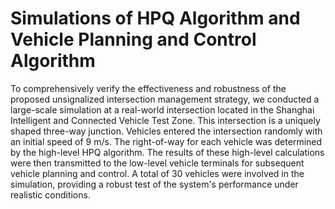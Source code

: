 # Simulations of HPQ Algorithm and Vehicle Planning and Control Algorithm
To comprehensively verify the effectiveness and robustness of the proposed unsignalized intersection management strategy, we conducted a large-scale simulation at a real-world intersection located in the Shanghai Intelligent and Connected Vehicle Test Zone. This intersection is a uniquely shaped three-way junction. Vehicles entered the intersection randomly with an initial speed of 9 m/s. The right-of-way for each vehicle was determined by the high-level HPQ algorithm. The results of these high-level calculations were then transmitted to the low-level vehicle terminals for subsequent vehicle planning and control. A total of 30 vehicles were involved in the simulation, providing a robust test of the system's performance under realistic conditions.
